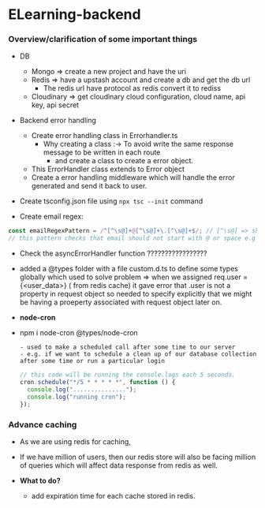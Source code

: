 # ELearning-backend








### Overview/clarification of some important things

- DB
  - Mongo => create a new project and have the uri
  - Redis => have a upstash account and create a db and get the db url
    - The redis url have protocol as redis convert it to rediss
  - Cloudinary => get cloudinary cloud configuration, cloud name, api key, api secret
- Backend error handling

  - Create error handling class in Errorhandler.ts
    - Why creating a class :-> To avoid write the same response message to be written in each route
      - and create a class to create a error object.
  - This ErrorHandler class extends to Error object
  - Create a error handling middleware which will handle the error generated and send it back to user.

- Create tsconfig.json file using `npx tsc --init` command
- Create email regex:

```js
const emailRegexPattern = /^[^\s@]+@[^\s@]+\.[^\s@]+$/; // [^\s@] => should not start with white space or @
// this pattern checks that email should not start with @ or space e.g "@abc@gmail.com" or "abc@ gmail.com" etc
```

- Check the asyncErrorHandler function ?????????????????

- added a @types folder with a file custom.d.ts to define some types globally which used to solve problem => when we assigned req.user = {<user_data>} ( from redis cache) it gave error that .user is not a property in request object so needed to specify explicitly that we might be having a proeperty associated with request object later on.

- **node-cron**
- npm i node-cron @types/node-cron

      - used to make a scheduled call after some time to our server
      - e.g. if we want to schedule a clean up of our database collection after some time or run a particular login

  ```javascript
  // this code will be running the console.logs each 5 seconds.
  cron.schedule("*/5 * * * * *", function () {
    console.log("...............");
    console.log("running cron");
  });
  ```


### Advance caching
- As we are using redis for caching,
-  If we have million of users, then our redis store will also be facing million of queries which will affect data response from redis as well.

- **What to do?**
  - add expiration time for each cache stored in redis.
